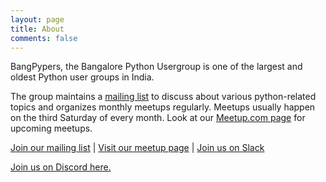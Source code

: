 ```yaml
---
layout: page
title: About
comments: false
---
```


<p>
BangPypers, the Bangalore Python Usergroup is one of the largest and oldest Python user groups in India.
</p>

<p>
The group maintains a <a target="_blank" rel="noopener noreferrer" href="http://mail.python.org/mailman/listinfo/bangpypers">mailing list</a> to discuss about various python-related topics and organizes monthly meetups regularly. Meetups usually happen on the third Saturday of every month. Look at our <a target="_blank" rel="noopener noreferrer" href="https://meetup.com/BangPypers/">Meetup.com page</a> for upcoming meetups.
</p>
<p>
<a target="_blank" rel="noopener noreferrer" href="http://mail.python.org/mailman/listinfo/bangpypers">Join our mailing list</a> | <a target="_blank" rel="noopener noreferrer" href="https://meetup.com/BangPypers/">Visit our meetup page</a> | <a target="_blank" rel="noopener noreferrer" href="https://bangpypers.slack.com/">Join us on Slack</a>
</p>
<p>
<a target="_blank" rel="noopener noreferrer" href="https://discord.gg/Tnhbqh33zd">Join us on Discord here.</a>
</p>
